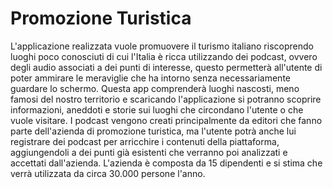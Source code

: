 # Promozione Turistica

L'applicazione realizzata vuole promuovere il turismo italiano riscoprendo luoghi poco conosciuti di cui l'Italia è ricca utilizzando dei podcast, ovvero degli audio associati a dei punti di interesse, questo permetterà all'utente di poter ammirare le meraviglie che ha intorno senza necessariamente guardare lo schermo. Questa app comprenderà luoghi nascosti, meno famosi del nostro territorio  e scaricando l'applicazione si potranno scoprire informazioni, aneddoti e storie sui luoghi che circondano l'utente o che vuole visitare. I podcast vengono creati principalmente da editori che fanno parte dell'azienda di promozione turistica, ma l'utente potrà anche lui registrare dei podcast per arricchire i contenuti della piattaforma, aggiungendoli a dei punti già esistenti che verranno poi analizzati e accettati dall'azienda. L'azienda è composta da 15 dipendenti e si stima che verrà utilizzata da circa 30.000 persone l'anno.
